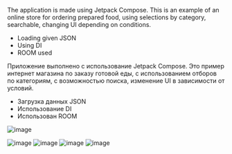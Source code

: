 The application is made using Jetpack Compose. This is an example of an online store for ordering prepared food, using selections by category, searchable, changing UI depending on conditions.

* Loading given JSON
* Using DI
* ROOM used

Приложение выполнено с использование Jetpack Compose.
Это пример интернет магазина по заказу готовой еды, с использованием отборов по категориям, с возможностью поиска, изменение UI в зависимости от условий.
* Загрузка данных JSON
* Использование DI
* Использован ROOM


  
 ![image](https://github.com/user-attachments/assets/7c6a9574-557c-4734-83ac-f96131a06532)

![image](https://github.com/user-attachments/assets/aebf83f3-1e16-4f13-bf73-e62af7cfb3ab)
![image](https://github.com/user-attachments/assets/d737a705-176a-4d82-9074-4328958c85b4)
![image](https://github.com/user-attachments/assets/bdc682f6-1be5-412d-b273-7b50b64878e0)
![image](https://github.com/user-attachments/assets/40881ef4-7325-44b9-99a8-7704d2435959)






